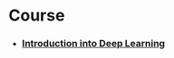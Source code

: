 # Course

- ### [Introduction into Deep Learning](https://github.com/DeepHoosh/course/tree/main/Deep%20Learning)
